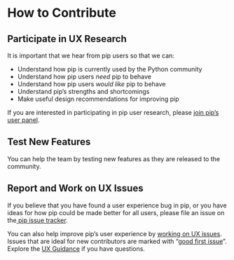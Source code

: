 # How to Contribute

## Participate in UX Research

It is important that we hear from pip users so that we can:

- Understand how pip is currently used by the Python community
- Understand how pip users _need_ pip to behave
- Understand how pip users _would like_ pip to behave
- Understand pip’s strengths and shortcomings
- Make useful design recommendations for improving pip

If you are interested in participating in pip user research, please [join pip’s user panel](https://mail.python.org/mailman3/lists/pip-ux-studies.python.org/).

## Test New Features

You can help the team by testing new features as they are released to the community.

## Report and Work on UX Issues

If you believe that you have found a user experience bug in pip, or you have ideas for how pip could be made better for all users, please file an issue on the[ pip issue tracker](https://github.com/pypa/pip/issues/new).

You can also help improve pip’s user experience by [working on UX issues](https://github.com/pypa/pip/issues?q=is%3Aissue+is%3Aopen+label%3A%22K%3A+UX%22). Issues that are ideal for new contributors are marked with “[good first issue](https://github.com/pypa/pip/issues?q=is%3Aopen+is%3Aissue+label%3A%22good+first+issue%22)”. Explore the
[UX Guidance](guidance) if you have questions.
